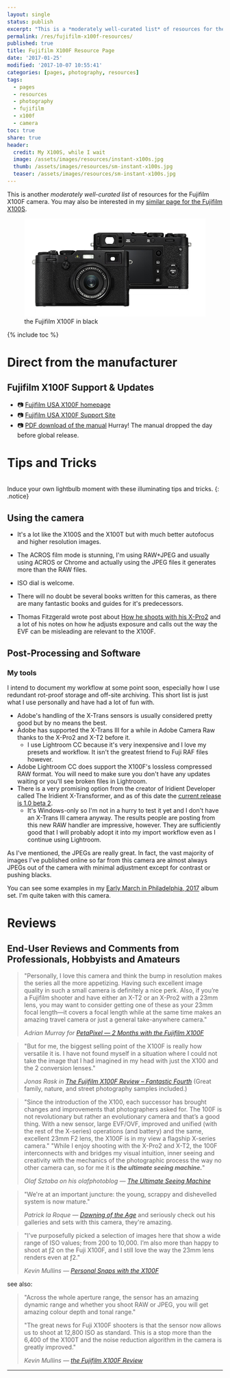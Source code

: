 ```yaml
---
layout: single
status: publish
excerpt: "This is a *moderately well-curated list* of resources for the Fujifilm X100F camera."
permalink: /res/fujifilm-x100f-resources/
published: true
title: Fujifilm X100F Resource Page
date: '2017-01-25'
modified: '2017-10-07 10:55:41'
categories: [pages, photography, resources]
tags: 
  - pages
  - resources
  - photography
  - fujifilm
  - x100f
  - camera
toc: true
share: true
header:
  credit: My X100S, while I wait
  image: /assets/images/resources/instant-x100s.jpg
  thumb: /assets/images/resources/sm-instant-x100s.jpg
  teaser: /assets/images/resources/sm-instant-x100s.jpg
---
```


This is another *moderately well-curated list* of resources for the Fujifilm X100F camera. You may also be interested in my [similar page for the Fujifilm X100S](https://incumbent.org/pages/fujifilm-x100s-resources/index.html).

<figure>
	<img src="/assets/images/resources/x100f-front-and-back-black.png">
	<figcaption>the Fujifilm X100F in black</figcaption>
</figure>

{% include toc %}

# Direct from the manufacturer

## Fujifilm X100F Support & Updates

* :camera: [Fujifilm USA X100F homepage](http://www.fujifilmusa.com/products/digital_cameras/x/fujifilm_x100f/ "End-all be-all")
* :camera: [Fujifilm USA X100F Support Site](http://www.fujifilmusa.com/products/digital_cameras/x/fujifilm_x100f/support/index.html "Firmware updates, bundled software")
* :camera: [PDF download of the manual](http://fujifilm-dsc.com/en/manual/x100f/) Hurray! The manual dropped the day before global release.

# Tips and Tricks

<i class="fa fa-info-circle"></i><br/>
Induce your own lightbulb moment with these illuminating tips and tricks.
{: .notice}

## Using the camera

* It's a lot like the X100S and the X100T but with much better autofocus and higher resolution images.
* The ACROS film mode is stunning, I'm using RAW+JPEG and usually using ACROS or Chrome and actually using the JPEG files it generates more than the RAW files.
* ISO dial is welcome.
* There will no doubt be several books written for this cameras, as there are many fantastic books and guides for it's predecessors.

* Thomas Fitzgerald wrote post about [How he shoots with his X-Pro2](http://blog.thomasfitzgeraldphotography.com/blog/2017/10/how-i-shoot-with-my-x-pro-2) and a lot of his notes on how he adjusts exposure and calls out the way the EVF can be misleading are relevant to the X100F.

## Post-Processing and Software

### My tools

I intend to document my workflow at some point soon, especially how I use redundant rot-proof storage and off-site archiving. This short list is just what I use personally and have had a lot of fun with.

* Adobe's handling of the X-Trans sensors is usually considered pretty good but by no means the best. 
* Adobe has supported the X-Trans III for a while in Adobe Camera Raw thanks to the X-Pro2 and X-T2 before it. 
  * I use Lightroom CC because it's very inexpensive and I love my presets and workflow. It isn't the greatest friend to Fuji RAF files however.
* Adobe Lightroom CC does support the X100F's lossless compressed RAW format. You will need to make sure you don't have any updates waiting or you'll see broken files in Lightroom.
* There is a very promising option from the creator of Iridient Developer called The Iridient X-Transformer, and as of this date the [current release is 1.0 beta 2](http://www.iridientdigital.com/products/xtransformer.html). 
  * It's Windows-only so I'm not in a hurry to test it yet and I don't have an X-Trans III camera anyway. The results people are posting from this new RAW handler are impressive, however. They are sufficiently good that I will probably adopt it into my import workflow even as I continue using Lightroom.

As I've mentioned, the JPEGs are really great. In fact, the vast majority of images I've published online so far from this camera are almost always JPEGs out of the camera with minimal adjustment except for contrast or pushing blacks.

You can see some examples in my [Early March in Philadelphia, 2017](https://ephemeral.be/albums/philadelphia/) album set. I'm quite taken with this camera. 

# Reviews

## End-User Reviews and Comments from Professionals, Hobbyists and Amateurs

> "Personally, I love this camera and think the bump in resolution makes the series all the more appetizing. Having such excellent image quality in such a small camera is definitely a nice perk. Also, if you’re a Fujifilm shooter and have either an X-T2 or an X-Pro2 with a 23mm lens, you may want to consider getting one of these as your 23mm focal length—it covers a focal length while at the same time makes an amazing travel camera or just a general take-anywhere camera."
>
> <cite>Adrian Murray for [PetaPixel — 2 Months with the Fujifilm X100F](https://petapixel.com/2017/01/20/2-months-fujifilm-x100f/)</cite>

> "But for me, the biggest selling point of the X100F is really how versatile it is. I have not found myself in a situation where I could not take the image that I had imagined in my head with just the X100 and the 2 conversion lenses."
>
> <cite>Jonas Rask in [The Fujifilm X100F Review – Fantastic Fourth](https://jonasraskphotography.com/2017/01/19/the-fujifilm-x100f-review-fantastic-fourth/)</cite> (Great family, nature, and street photography samples included.)

> "Since the introduction of the X100, each successor has brought changes and improvements that photographers asked for. The 100F is not revolutionary but rather an evolutionary camera and that’s a good thing. With a new sensor, large EVF/OVF, improved and unified (with the rest of the X-series) operations (and battery) and the same, excellent 23mm F2 lens, the X100F is in my view a flagship X-series camera."
> "While I enjoy shooting with the X-Pro2 and X-T2, the 100F interconnects with and bridges my visual intuition, inner seeing and creativity with the mechanics of the photographic process the way no other camera can, so for me it is ***the ultimate seeing machine.***"
>
> <cite>Olaf Sztaba on his olafphotoblog — [The Ultimate Seeing Machine](https://olafphotoblog.com/2017/01/19/the-ultimate-seeing-machine-the-fujifilm-x100f-review/)</cite>

> "We're at an important juncture: the young, scrappy and dishevelled system is now mature."
> 
> <cite>Patrick la Roque — [Dawning of the Age](http://www.laroquephoto.com/blog/2017/1/10/x100f-dawning-of-the-age)</cite> and seriously check out his galleries and sets with this camera, they're amazing.

> "I’ve purposefully picked a selection of images here that show a wide range of ISO values; from 200 to 10,000.
> I’m also more than happy to shoot at ƒ2 on the Fuji X100F, and I still love the way the 23mm lens renders even at ƒ2."
> 
> <cite>Kevin Mullins — [Personal Snaps with the X100F](http://f16.click/personal-photography/fuji-x100f-snaps.html)</cite>

see also: 

> "Across the whole aperture range, the sensor has an amazing dynamic range and whether you shoot RAW or JPEG, you will get amazing colour depth and tonal range."
>
>"The great news for Fuji X100F shooters is that the sensor now allows us to shoot at 12,800 ISO as standard.  This is a stop more than the 6,400 of the X100T and the noise reduction algorithm in the camera is greatly improved." 
>
> <cite>Kevin Mullins — [the Fujifilm X100F Review](http://f16.click/gear/fujifilm-x100f-review.html)</cite>

---
